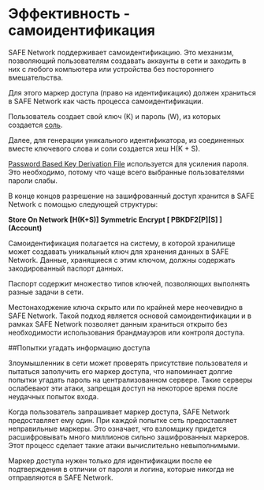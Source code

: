 # Эффективность - самоидентификация

SAFE Network поддерживает самоидентификацию. Это механизм, позволяющий пользователям создавать аккаунты в сети и заходить в них с любого компьютера или устройства без постороннего вмешательства.

Для этого маркер доступа (право на идентификацию) должен храниться в SAFE Network как часть процесса самоидентификации.

Пользователь создает свой ключ (К) и пароль (W), из которых создается [соль](https://ru.wikipedia.org/wiki/%D0%A1%D0%BE%D0%BB%D1%8C_(%D0%BA%D1%80%D0%B8%D0%BF%D1%82%D0%BE%D0%B3%D1%80%D0%B0%D1%84%D0%B8%D1%8F)).

Далее, для генерации уникального идентификатора, из соединенных вместе ключевого слова и соли создается хеш H(K + S).

[Password Based Key Derivation File](https://ru.wikipedia.org/wiki/PBKDF2) используется для усиления пароля. Это необходимо, потому что чаще всего выбранные пользователями пароли слабы.

В конце концов разрешение на зашифрованный доступ хранится в SAFE Network с помощью следующей структуры:

**Store On Network [H(K+S)] Symmetric Encrypt [ PBKDF2[P][S] ] (Account)**

Самоидентификация полагается на систему, в которой хранилище может создавать уникальный ключ для хранения данных в SAFE Network. Данные, хранящиеся с этим ключом, должны содержать закодированный паспорт данных.

Паспорт содержит множество типов ключей, позволяющих выполнять разные задачи в сети.

Местонаходжение ключа скрыто или по крайней мере неочевидно в SAFE Network. Такой подход является основой самоидентификации и в рамках SAFE Network позволяет данным храниться открыто без необходимости использования брандмауэров или контроля доступа.

##Попытки угадать информацию доступа

Злоумышленник в сети может проверять присутствие пользователя и пытаться заполучить его маркер доступа, что напоминает долгие попытки угадать пароль на централизованном сервере. Такие серверы ослабевают эти атаки, запрещая доступ на некоторое время после неудачных попыток входа.

Когда пользователь запрашивает маркер доступа, SAFE Network предоставляет ему один. При каждой попытке сеть предоставляет неправильные маркеры. Это означает, что взломщику придется расшифровывать много миллионов сильно зашифрованных маркеров. Этот процесс сделает такие атаки вычислительно невыполнимыми.

Маркер доступа нужен только для идентификации после ее подтверждения в отличии от пароля и логина, которые никогда не отправляются в SAFE Network.
